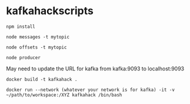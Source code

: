 # kafkahackscripts

`npm install`

`node messages -t mytopic`

`node offsets -t mytopic`

`node producer`

May need to update the URL for kafka from kafka:9093 to localhost:9093

`docker build -t kafkahack .`

`docker run --network (whatever your network is for kafka) -it -v ~/path/to/workspace:/XYZ kafkahack /bin/bash`
